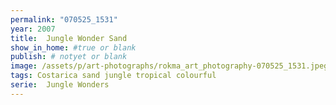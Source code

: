 ```yaml
---
permalink: "070525_1531"
year: 2007
title:  Jungle Wonder Sand
show_in_home: #true or blank
publish: # notyet or blank
image: /assets/p/art-photographs/rokma_art_photography-070525_1531.jpeg
tags: Costarica sand jungle tropical colourful
serie:  Jungle Wonders
---
```

